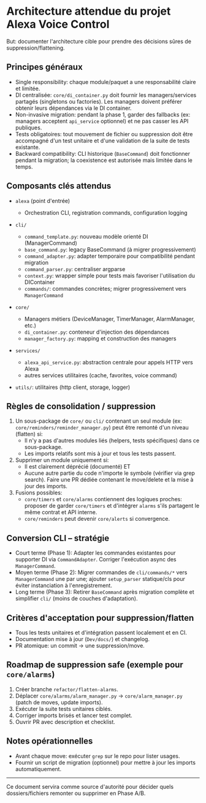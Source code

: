 # Architecture attendue du projet Alexa Voice Control

But: documenter l'architecture cible pour prendre des décisions sûres de suppression/flattening.

## Principes généraux

- Single responsibility: chaque module/paquet a une responsabilité claire et limitée.
- DI centralisée: `core/di_container.py` doit fournir les managers/services partagés (singletons ou factories). Les managers doivent préférer obtenir leurs dépendances via le DI container.
- Non-invasive migration: pendant la phase 1, garder des fallbacks (ex: managers acceptent `api_service` optionnel) et ne pas casser les API publiques.
- Tests obligatoires: tout mouvement de fichier ou suppression doit être accompagné d'un test unitaire et d'une validation de la suite de tests existante.
- Backward compatibility: CLI historique (`BaseCommand`) doit fonctionner pendant la migration; la coexistence est autorisée mais limitée dans le temps.

## Composants clés attendus

- `alexa` (point d'entrée)
  - Orchestration CLI, registration commands, configuration logging
- `cli/`

  - `command_template.py`: nouveau modèle orienté DI (ManagerCommand)
  - `base_command.py`: legacy BaseCommand (à migrer progressivement)
  - `command_adapter.py`: adapter temporaire pour compatibilité pendant migration
  - `command_parser.py`: centraliser argparse
  - `context.py`: wrapper simple pour tests mais favoriser l'utilisation du DIContainer
  - `commands/`: commandes concrètes; migrer progressivement vers `ManagerCommand`

- `core/`

  - Managers métiers (DeviceManager, TimerManager, AlarmManager, etc.)
  - `di_container.py`: conteneur d'injection des dépendances
  - `manager_factory.py`: mapping et construction des managers

- `services/`

  - `alexa_api_service.py`: abstraction centrale pour appels HTTP vers Alexa
  - autres services utilitaires (cache, favorites, voice command)

- `utils/`: utilitaires (http client, storage, logger)

## Règles de consolidation / suppression

1. Un sous-package de `core/` ou `cli/` contenant un seul module (ex: `core/reminders/reminder_manager.py`) peut être remonté d'un niveau (flatten) si:
   - Il n'y a pas d'autres modules liés (helpers, tests spécifiques) dans ce sous-package.
   - Les imports relatifs sont mis à jour et tous les tests passent.
2. Supprimer un module uniquement si:
   - Il est clairement déprécié (documenté) ET
   - Aucune autre partie du code n'importe le symbole (vérifier via grep search). Faire une PR dédiée contenant le move/delete et la mise à jour des imports.
3. Fusions possibles:
   - `core/timers` et `core/alarms` contiennent des logiques proches: proposer de garder `core/timers` et d'intégrer `alarms` s'ils partagent le même contrat et API interne.
   - `core/reminders` peut devenir `core/alerts` si convergence.

## Conversion CLI – stratégie

- Court terme (Phase 1): Adapter les commandes existantes pour supporter DI via `CommandAdapter`. Corriger l'exécution async des `ManagerCommand`.
- Moyen terme (Phase 2): Migrer commandes de `cli/commands/*` vers `ManagerCommand` une par une; ajouter `setup_parser` statique/cls pour éviter instanciation à l'enregistrement.
- Long terme (Phase 3): Retirer `BaseCommand` après migration complète et simplifier `cli/` (moins de couches d'adaptation).

## Critères d'acceptation pour suppression/flatten

- Tous les tests unitaires et d'intégration passent localement et en CI.
- Documentation mise à jour (`Dev/docs/`) et changelog.
- PR atomique: un commit -> une suppression/move.

## Roadmap de suppression safe (exemple pour `core/alarms`)

1. Créer branche `refactor/flatten-alarms`.
2. Déplacer `core/alarms/alarm_manager.py` -> `core/alarm_manager.py` (patch de moves, update imports).
3. Exécuter la suite tests unitaires ciblés.
4. Corriger imports brisés et lancer test complet.
5. Ouvrir PR avec description et checklist.

## Notes opérationnelles

- Avant chaque move: exécuter `grep` sur le repo pour lister usages.
- Fournir un script de migration (optionnel) pour mettre à jour les imports automatiquement.

---

Ce document servira comme source d'autorité pour décider quels dossiers/fichiers remonter ou supprimer en Phase A/B.
